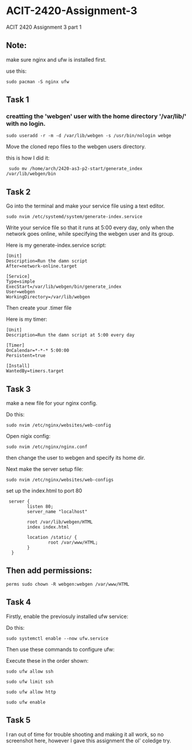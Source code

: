 # ACIT-2420-Assignment-3
ACIT 2420 Assignment 3 part 1

## Note:

make sure nginx and ufw is installed first.

use this: 

```
sudo pacman -S nginx ufw
```



## Task 1

### creatting the 'webgen' user with the home directory '/var/lib/' with no login. 

```
sudo useradd -r -m -d /var/lib/webgen -s /usr/bin/nologin webge 
```
Move the cloned repo files to the webgen users directory.

this is how I did it:

```
 sudo mv /home/arch/2420-as3-p2-start/generate_index /var/lib/webgen/bin
 ```




## Task 2

Go into the terminal and make your service file using a text editor.

```
sudo nvim /etc/systemd/system/generate-index.service
```

Write your service file so that it runs at 5:00 every day, only when the network goes online, while specifying the webgen user and its group.

Here is my generate-index.service script:

```
[Unit]
Description=Run the damn script
After=network-online.target

[Service]
Type=simple
ExecStart=/var/lib/webgen/bin/generate_index
User=webgen
WorkingDirectory=/var/lib/webgen
```

Then create your .timer file

Here is my timer: 

```
[Unit]
Description=Run the damn script at 5:00 every day

[Timer]
OnCalendar=*-*-* 5:00:00
Persistent=true

[Install]
WantedBy=timers.target
```
## Task 3

make a new file for your nginx config.

Do this: 

```
sudo nvim /etc/nginx/websites/web-config
````

Open nigix config:

```
sudo nvim /etc/nginx/nginx.conf
```

then change the user to webgen and specify its home dir.

Next make the server setup file:
```
sudo nvim /etc/nginx/websites/web-configs
```

set up the index.html to port 80

```
 server {
        listen 80;
        server_name "localhost"

        root /var/lib/webgen/HTML
        index index.html

        location /static/ {
                root /var/www/HTML;
        }
  }
```

## Then add permissions:

```
perms sudo chown -R webgen:webgen /var/www/HTML 
```


## Task 4

Firstly, enable the previosuly installed ufw service:

Do this: 

```
sudo systemctl enable --now ufw.service
```

Then use these commands to configure ufw:

Execute these in the order shown: 

```
sudo ufw allow ssh

sudo ufw limit ssh

sudo ufw allow http

sudo ufw enable
```

## Task 5

I ran out of time for trouble shooting and making it all work, so no screenshot here, however I gave this assignment the ol' coledge try.

